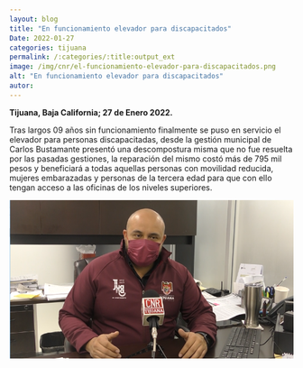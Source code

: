 ```yaml
---
layout: blog
title: "En funcionamiento elevador para discapacitados"
Date: 2022-01-27
categories: tijuana
permalink: /:categories/:title:output_ext
image: /img/cnr/el-funcionamiento-elevador-para-discapacitados.png
alt: "En funcionamiento elevador para discapacitados"
autor:
---
```


**Tijuana, Baja California; 27 de Enero 2022.** 

Tras largos 09 años sin funcionamiento finalmente se puso en servicio el elevador para personas discapacitadas, desde la gestión municipal de Carlos Bustamante presentó una descompostura misma que no fue resuelta por las pasadas gestiones, la reparación del mismo costó más de 795 mil pesos y beneficiará a todas aquellas personas con movilidad reducida, mujeres embarazadas y personas de la tercera edad para que con ello tengan acceso a las oficinas de los niveles superiores.

<div id="carouselExampleSlidesOnly" class="carousel slide" data-ride="carousel">
  <div class="carousel-inner">
    <div class="carousel-item active">
       <img class="d-block w-100" src="/img/cnr/el-funcionamiento-elevador-para-discapacitados.png" loading="lazy"  alt="En funcionamiento elevador para discapacitados">
    </div>
  </div>
</div>